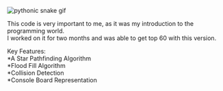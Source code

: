 ![pythonic snake gif](https://github.com/user-attachments/assets/bda4a40e-13c7-4557-ad30-21e2b7545c21)

This code is very important to me, as it was my introduction to the programming world.  
I worked on it for two months and was able to get top 60 with this version.

Key Features:  
*A Star Pathfinding Algorithm  
*Flood Fill Algorithm  
*Collision Detection  
*Console Board Representation  

